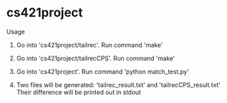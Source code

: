 # cs421project

Usage
1. Go into 'cs421project/tailrec'. Run command 'make'

2. Go into 'cs421project/tailrecCPS'. Run command 'make'

3. Go into 'cs421project'. Run command 'python match_test.py'

4. Two files will be generated: 'tailrec_result.txt' and 'tailrecCPS_result.txt'
Their difference will be printed out in stdout
